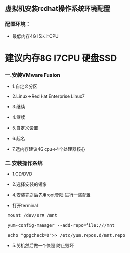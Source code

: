 ## 虚拟机安装redhat操作系统环境配置

### 配置环境：

* 最低内存4G I5以上CPU

# 建议内存8G I7CPU 硬盘SSD

### 一.安装VMware Fusion

* 1.自定义分区

* 2.Linux->Red Hat Enterprise Linux7

* 3.继续

* 4.继续

* 5.自定义设置

* 6.起名

* 7.选内存建议4G cpu->4个处理器核心

### 二.安装操作系统

* 1.CD/DVD

* 2.选择安装的镜像

* 4.安装完之后先用root登陆 进行一些配置

* 打开terminal

<pre> mount /dev/sr0 /mnt

 yum-config-manager --add-repo=file:///mnt

 echo "gpgcheck=0">> /etc/yum.repos.d/mnt.repo</pre>

* 5.关机然后做一个快照 防止毁坏
